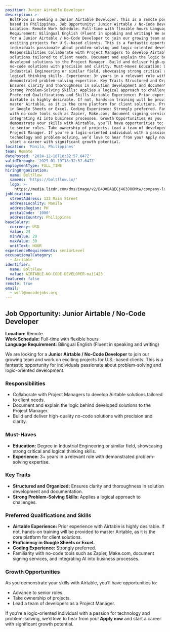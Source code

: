 ```yaml
---
position: Junior Airtable Developer
description: >-
  BoltFlow is seeking a Junior Airtable Developer. This is a remote position
  based in Philippines. Job Opportunity: Junior Airtable / No-Code Developer
  Location: Remote Work Schedule: Full-time with flexible hours Language
  Requirement: Bilingual English (Fluent in speaking and writing) We are looking
  for a Junior Airtable / No-Code Developer to join our growing team and work on
  exciting projects for U.S.-based clients. This is a fantastic opportunity for
  individuals passionate about problem-solving and logic-oriented development.
  Responsibilities Collaborate with Project Managers to develop Airtable
  solutions tailored to client needs. Document and explain the logic behind
  developed solutions to the Project Manager. Build and deliver high-quality
  no-code solutions with precision and clarity. Must-Haves Education: Degree in
  Industrial Engineering or similar field, showcasing strong critical and
  logical thinking skills. Experience: 3+ years in a relevant role with
  demonstrated problem-solving expertise. Key Traits Structured and Organized:
  Ensures clarity and thoroughness in solution development and documentation.
  Strong Problem-Solving Skills: Applies a logical approach to challenges.
  Preferred Qualifications and Skills Airtable Experience: Prior experience with
  Airtable is highly desirable. If not, hands-on training will be provided to
  master Airtable, as it is the core platform for client solutions. Proficiency
  in Google Sheets or Excel. Coding Experience: Strongly preferred. Familiarity
  with no-code tools such as Zapier, Make.com, document signing services, and
  integrating AI into business processes. Growth Opportunities As you
  demonstrate your skills with Airtable, you’ll have opportunities to: Advance
  to senior roles. Take ownership of projects. Lead a team of developers as a
  Project Manager. If you’re a logic-oriented individual with a passion for
  technology and problem-solving, we’d love to hear from you! Apply now and
  start a career with significant growth potential.
location: 'Manila, Philippines'
team: Remote
datePosted: '2024-12-16T18:32:57.647Z'
validThrough: '2025-01-19T18:32:57.647Z'
employmentType: FULL_TIME
hiringOrganization:
  name: BoltFlow
  sameAs: 'https://boltflow.io/'
  logo: >-
    https://media.licdn.com/dms/image/v2/D4D0BAQECj463JOOMtw/company-logo_200_200/company-logo_200_200/0/1705084719312/boltflow_logo?e=1740009600&v=beta&t=CZqMzCRjMAqsBRSuReFUF5iRBqdtUeKqQ_EcM_Sl18s
jobLocation:
  streetAddress: 123 Main Street
  addressLocality: Manila
  addressRegion: PH
  postalCode: '1000'
  addressCountry: Philippines
baseSalary:
  currency: USD
  value: 24
  minValue: 20
  maxValue: 30
  unitText: HOUR
experienceRequirements: seniorLevel
occupationalCategory:
  - Airtable
identifier:
  name: BoltFlow
  value: AIRTABLE-NO-CODE-DEVELOPER-ma11423
featured: false
remote: true
email:
  - will@nocodejobs.org
---
```

## Job Opportunity: Junior Airtable / No-Code Developer  

**Location:** Remote  
**Work Schedule:** Full-time with flexible hours  
**Language Requirement:** Bilingual English (Fluent in speaking and writing)  

We are looking for a **Junior Airtable / No-Code Developer** to join our growing team and work on exciting projects for U.S.-based clients. This is a fantastic opportunity for individuals passionate about problem-solving and logic-oriented development.  

### Responsibilities  
- Collaborate with Project Managers to develop Airtable solutions tailored to client needs.  
- Document and explain the logic behind developed solutions to the Project Manager.  
- Build and deliver high-quality no-code solutions with precision and clarity.  

### Must-Haves  
- **Education:** Degree in Industrial Engineering or similar field, showcasing strong critical and logical thinking skills.  
- **Experience:** 3+ years in a relevant role with demonstrated problem-solving expertise.  

### Key Traits  
- **Structured and Organized:** Ensures clarity and thoroughness in solution development and documentation.  
- **Strong Problem-Solving Skills:** Applies a logical approach to challenges.  

### Preferred Qualifications and Skills  
- **Airtable Experience:** Prior experience with Airtable is highly desirable. If not, hands-on training will be provided to master Airtable, as it is the core platform for client solutions.  
- **Proficiency in Google Sheets or Excel.**  
- **Coding Experience:** Strongly preferred.  
- Familiarity with no-code tools such as Zapier, Make.com, document signing services, and integrating AI into business processes.  

### Growth Opportunities  
As you demonstrate your skills with Airtable, you’ll have opportunities to:  
- Advance to senior roles.  
- Take ownership of projects.  
- Lead a team of developers as a Project Manager.  

If you’re a logic-oriented individual with a passion for technology and problem-solving, we’d love to hear from you! **Apply now** and start a career with significant growth potential.  
